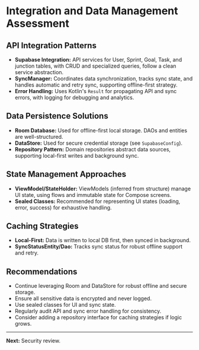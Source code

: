 # Integration and Data Management Assessment

## API Integration Patterns
- **Supabase Integration:** API services for User, Sprint, Goal, Task, and junction tables, with CRUD and specialized queries, follow a clean service abstraction.
- **SyncManager:** Coordinates data synchronization, tracks sync state, and handles automatic and retry sync, supporting offline-first strategy.
- **Error Handling:** Uses Kotlin's `Result` for propagating API and sync errors, with logging for debugging and analytics.

## Data Persistence Solutions
- **Room Database:** Used for offline-first local storage. DAOs and entities are well-structured.
- **DataStore:** Used for secure credential storage (see `SupabaseConfig`).
- **Repository Pattern:** Domain repositories abstract data sources, supporting local-first writes and background sync.

## State Management Approaches
- **ViewModel/StateHolder:** ViewModels (inferred from structure) manage UI state, using flows and immutable state for Compose screens.
- **Sealed Classes:** Recommended for representing UI states (loading, error, success) for exhaustive handling.

## Caching Strategies
- **Local-First:** Data is written to local DB first, then synced in background.
- **SyncStatusEntity/Dao:** Tracks sync status for robust offline support and retry.

## Recommendations
- Continue leveraging Room and DataStore for robust offline and secure storage.
- Ensure all sensitive data is encrypted and never logged.
- Use sealed classes for UI and sync state.
- Regularly audit API and sync error handling for consistency.
- Consider adding a repository interface for caching strategies if logic grows.

---

**Next:** Security review.
